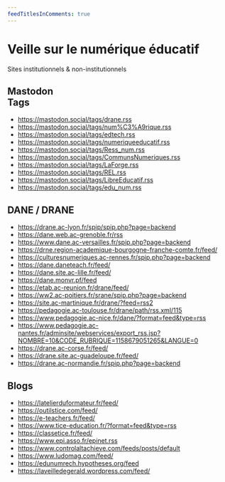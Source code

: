 ```yaml
---
feedTitlesInComments: true
---
```



# Veille sur le numérique éducatif

Sites institutionnels & non-institutionnels

## Mastodon <aside>Tags</aside>

- https://mastodon.social/tags/drane.rss
- https://mastodon.social/tags/num%C3%A9rique.rss
- https://mastodon.social/tags/edtech.rss
- https://mastodon.social/tags/numeriqueeducatif.rss
- https://mastodon.social/tags/Ress_num.rss
- https://mastodon.social/tags/CommunsNumeriques.rss
- https://mastodon.social/tags/LaForge.rss
- https://mastodon.social/tags/REL.rss
- https://mastodon.social/tags/LibreEducatif.rss
- https://mastodon.social/tags/edu_num.rss

## DANE / DRANE

- https://drane.ac-lyon.fr/spip/spip.php?page=backend <!-- DRANE Lyon -->
- https://dane.web.ac-grenoble.fr/rss <!-- DANE Grenoble -->
- https://www.dane.ac-versailles.fr/spip.php?page=backend <!-- DANE Versailles -->
- https://drne.region-academique-bourgogne-franche-comte.fr/feed/ <!-- DANE Bourgogne-Franche-Comté -->
- https://culturesnumeriques.ac-rennes.fr/spip.php?page=backend <!-- DANE Rennes -->
- https://dane.daneteach.fr/feed/ <!-- DANE Nancy-Metz -->
- https://dane.site.ac-lille.fr/feed/ <!-- DANE Lille -->
- https://dane.monvr.pf/feed <!-- DANE Polynésie Française -->
- https://etab.ac-reunion.fr/drane/feed/ <!-- DANE La Réunion -->
- https://ww2.ac-poitiers.fr/srane/spip.php?page=backend <!-- DANE Poitiers -->
- https://site.ac-martinique.fr/drane/?feed=rss2 <!-- DANE Martinique -->
- https://pedagogie.ac-toulouse.fr/drane/path/rss.xml/115 <!-- DANE Toulouse -->
- https://www.pedagogie.ac-nice.fr/dane/?format=feed&type=rss <!-- DANE Nice -->
- https://www.pedagogie.ac-nantes.fr/adminsite/webservices/export_rss.jsp?NOMBRE=10&CODE_RUBRIQUE=1158679051265&LANGUE=0 <!-- DANE Nantes -->
- https://drane.ac-corse.fr/feed/ <!-- DRANE Corse -->
- https://drane.site.ac-guadeloupe.fr/feed/ <!-- DRANE Guadeloupe -->
- https://drane.ac-normandie.fr/spip.php?page=backend <!-- DRANE Normandie -->

## Blogs

- https://latelierduformateur.fr/feed/ <!-- L'atelier du formateur -->
- https://outilstice.com/feed/ <!-- Les Outils Tice -->
- https://e-teachers.fr/feed/ <!-- E-Teachers -->
- https://www.tice-education.fr/?format=feed&type=rss <!-- Tice-education -->
- https://classetice.fr/feed/ <!-- Classe TICE -->
- https://www.epi.asso.fr/epinet.rss <!-- Association Enseignement Public & Informatique -->
- https://www.controlaltachieve.com/feeds/posts/default <!-- Control Alt Achieve -->
- https://www.ludomag.com/feed/ <!-- Ludomag -->
- https://edunumrech.hypotheses.org/feed <!-- Éducation, numérique et recherche -->
- https://laveilledegerald.wordpress.com/feed/ <!-- La Veille de Gér@ld -->
